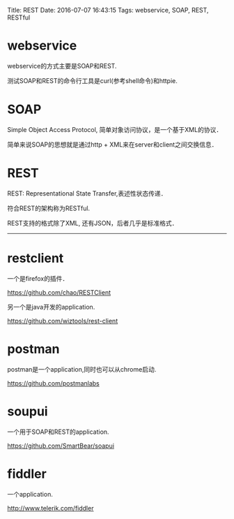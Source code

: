 Title: REST
Date: 2016-07-07 16:43:15
Tags: webservice, SOAP, REST, RESTful



# webservice

webservice的方式主要是SOAP和REST.

测试SOAP和REST的命令行工具是curl(参考shell命令)和httpie.

# SOAP

Simple Object Access Protocol, 简单对象访问协议，是一个基于XML的协议．

简单来说SOAP的思想就是通过http + XML来在server和client之间交换信息．

# REST

REST: Representational State Transfer,表述性状态传递．

符合REST的架构称为RESTful.

REST支持的格式除了XML, 还有JSON，后者几乎是标准格式．

***

# restclient

一个是firefox的插件．

<https://github.com/chao/RESTClient>

另一个是java开发的application.

<https://github.com/wiztools/rest-client>

# postman

postman是一个application,同时也可以从chrome启动.

<https://github.com/postmanlabs>

# soupui

一个用于SOAP和REST的application.

<https://github.com/SmartBear/soapui>

# fiddler

一个application.

<http://www.telerik.com/fiddler>
